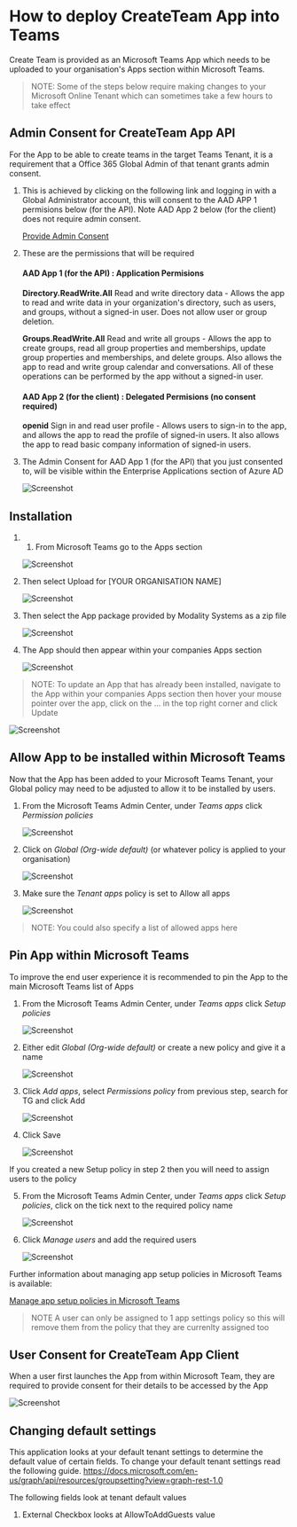 # How to deploy CreateTeam App into Teams

Create Team is provided as an Microsoft Teams App which needs to be uploaded to your organisation's Apps section within Microsoft Teams.

> NOTE: Some of the steps below require making changes to your Microsoft Online Tenant which can sometimes take a few hours to take effect

## Admin Consent for CreateTeam App API

For the App to be able to create teams in the target Teams Tenant, it is a requirement that a Office 365 Global Admin of that tenant grants admin consent. 

1. This is achieved by clicking on the following link and logging in with a Global Administrator account, this will consent to the AAD APP 1 permisions below (for the API). Note AAD App 2 below (for the client) does not require admin consent.

   [Provide Admin Consent](https://login.microsoftonline.com/common/adminconsent?client_id=d992e819-1a67-4840-89d3-1cee8cd4e735&redirect_uri=https://tgmodprod.azureedge.net/AdminConsent)

2. These are the permissions that will be required

     #### AAD App 1 (for the API) : Application Permisions
     **Directory.ReadWrite.All** Read and write directory data - Allows the app to read and write data in your organization's directory,      such as users, and groups, without a signed-in user. Does not allow user or group deletion.

     **Groups.ReadWrite.All** Read and write all groups - Allows the app to create groups, read all group properties and memberships,        update group properties and memberships, and delete groups. Also allows the app to read and write group calendar and conversations.      All of these operations can be performed by the app without a signed-in user.

     #### AAD App 2 (for the client) : Delegated Permisions (no consent required)
     **openid** Sign in and read user profile - Allows users to sign-in to the app, and allows the app to read the profile of signed-in      users. It also allows the app to read basic company information of signed-in users.

  

3. The Admin Consent for AAD App 1 (for the API) that you just consented to, will be visible within the Enterprise Applications section of Azure AD

   ![Screenshot](images/enterprise-applications.png)

## Installation

1. 1.	From Microsoft Teams go to the Apps section
   
   ![Screenshot](images/teams-apps.png)
   
2. Then select Upload for [YOUR ORGANISATION NAME]
   
   ![Screenshot](images/apps-upload.png)
   
3. Then select the App package provided by Modality Systems as a zip file
   
   ![Screenshot](images/upload-open.png)

4. The App should then appear within your companies Apps section
   
   ![Screenshot](images/app-deployed.png)
   
> NOTE: To update an App that has already been installed, navigate to the App within your companies Apps section then hover your mouse pointer over the app, click on the ... in the top right corner and click Update
   
   ![Screenshot](images/app-update.png)
   
## Allow App to be installed within Microsoft Teams

Now that the App has been added to your Microsoft Teams Tenant, your Global policy may need to be adjusted to allow it to be installed by users.

1. From the Microsoft Teams Admin Center, under *Teams apps* click *Permission policies*

   ![Screenshot](images/admin-perm-pols.png)
    
2. Click on *Global (Org-wide default)* (or whatever policy is applied to your organisation)

   ![Screenshot](images/app-perm-pols.png)

3. Make sure the *Tenant apps* policy is set to Allow all apps

   ![Screenshot](images/tenant-apps.png)

> NOTE: You could also specify a list of allowed apps here 

## Pin App within Microsoft Teams

To improve the end user experience it is recommended to pin the App to the main Microsoft Teams list of Apps

1. From the Microsoft Teams Admin Center, under *Teams apps* click *Setup policies*

   ![Screenshot](images/admin-setup-pols.png)
    
2. Either edit *Global (Org-wide default)* or create a new policy and give it a name

   ![Screenshot](images/pinned-apps-notg.png)

3. Click *Add apps*, select *Permissions policy* from previous step, search for TG and click Add

   ![Screenshot](images/add-pinned-apps.png)

4. Click Save

   ![Screenshot](images/pinned-apps-complete.png)

If you created a new Setup policy in step 2 then you will need to assign users to the policy

5. From the Microsoft Teams Admin Center, under *Teams apps* click *Setup policies*, click on the tick next to the required policy name

   ![Screenshot](images/admin-setup-pols-users.png)

6. Click *Manage users* and add the required users
    
   ![Screenshot](images/manage-users.png)
   
Further information about managing app setup policies in Microsoft Teams is available: 

   [Manage app setup policies in Microsoft Teams](https://docs.microsoft.com/en-us/microsoftteams/teams-app-setup-policies)

> NOTE A user can only be assigned to 1 app settings policy so this will remove them from the policy that they are currenlty assigned too

## User Consent for CreateTeam App Client

When a user first launches the App from within Microsoft Team, they are required to provide consent for their details to be accessed by the App

   ![Screenshot](images/teams-consent.png)
  

## Changing default settings

This application looks at your default tenant settings to determine the default value of certain fields.
To change your default tenant settings read the following guide.
https://docs.microsoft.com/en-us/graph/api/resources/groupsetting?view=graph-rest-1.0

The following fields look at tenant default values
1. External Checkbox looks at AllowToAddGuests value
